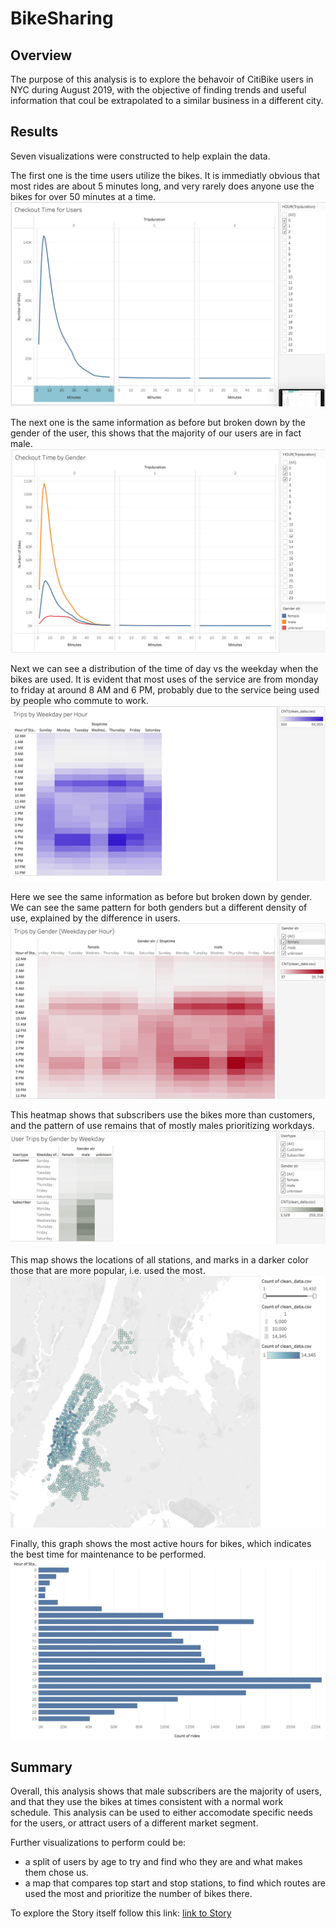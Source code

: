 # BikeSharing

## Overview
The purpose of this analysis is to explore the behavoir of CitiBike users in NYC during August 2019, with the objective of finding trends and useful information that coul be extrapolated to a similar business in a different city.


## Results

Seven visualizations were constructed to help explain the data.

The first one is the time users utilize the bikes. It is immediatly obvious that most rides are about 5 minutes long, and very rarely does anyone use the bikes for over 50 minutes at a time.
![hour distribution](/Checkout_time.png)

The next one is the same information as before but broken down by the gender of the user, this shows that the majority of our users are in fact male.
![hour distribution by gender](/time_by_gender.png)

Next we can see a distribution of the time of day vs the weekday when the bikes are used. It is evident that most uses of the service are from monday to friday at around 8 AM and 6 PM, probably due to the service being used by people who commute to work.
![hour vs weekday heatmap](/trips_by_weekday.png)

Here we see the same information as before but broken down by gender. We can see the same pattern for both genders but a different density of use, explained by the difference in users.
![hour vs weekday by gender heatmap](/trips_by_gender.png)

This heatmap shows that subscribers use the bikes more than customers, and the pattern of use remains that of mostly males prioritizing workdays.
![usertype and weekday vs gender](/user_gender_weekday.png)

This map shows the locations of all stations, and marks in a darker color those that are more popular, i.e. used the most.
![startstation map](/starts.png)

Finally, this graph shows the most active hours for bikes, which indicates the best time for maintenance to be performed.
![use times](/rides.png)

## Summary

Overall, this analysis shows that male subscribers are the majority of users, and that they use the bikes at times consistent with a normal work schedule. This analysis can be used to either accomodate specific needs for the users, or attract users of a different market segment.

Further visualizations to perform could be:
- a split of users by age to try and find who they are and what makes them chose us.
- a map that compares top start and stop stations, to find which routes are used the most and prioritize the number of bikes there.

To explore the Story itself follow this link:
[link to Story](https://public.tableau.com/app/profile/claudio.rocha3144/viz/CitiBikeNYC_16401960751490/CitiBikeStory?publish=yes)
